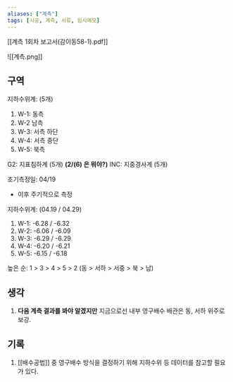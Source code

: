 ```yaml
---
aliases: ["계측"]
tags: [시공, 계측, 서류, 임시메모]
---
```

[[계측 1회차 보고서(감이동58-1).pdf]]

![[계측.png]]
## 구역
지하수위계: (5개)
1. W-1: 동측
2. W-2 남측
3. W-3: 서측 하단
4. W-4: 서측 중단
5. W-5: 북측

G2: 지표침하계 (5개) **(2/(6) 은 뭐야?)**
INC: 지중경사계  (5개)

초기측정일: 04/19
 * 이후 주기적으로 측정

지하수위계: (04.19 / 04.29)
 1. W-1: -6.28 / -6.32
 2. W-2: -6.06 / -6.09
 3. W-3: -6.29 / -6.29
 4. W-4: -6.20 / -6.21
 5. W-5: -6.15 / -6.18

높은 순: 1 > 3 > 4 > 5 > 2 (동 > 서하 > 서중 > 북 > 남)

## 생각
 1. **다음 계측 결과를 봐야 알겠지만** 지금으로선 내부 영구배수 배관은 동, 서하 위주로 보강.
## 기록
 1. [[배수공법]] 중 영구배수 방식을 결정하기 위해 지하수위 등 데이터를 참고할 필요가 있다.
